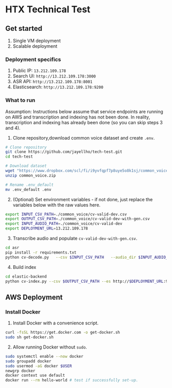 # HTX Technical Test

## Get started
1. Single VM deployment
2. Scalable deployment


### Deployment specifics
1. Public IP: `13.212.109.178`
2. Search UI: `http://13.212.109.178:3000`
3. ASR API: `http://13.212.109.178:8001`
4. Elasticsearch: `http://13.212.109.178:9200`

### What to run
Assumption: Instructions below assume that service endpoints are running on AWS and transcription and indexing has not been done. In reality, transcription and indexing has already been done (so you can skip steps 3 and 4).

1. Clone repository,download common voice dataset and create `.env`.
```bash
# Clone repository
git clone https://github.com/jayellho/tech-test.git
cd tech-test

# Download dataset
wget "https://www.dropbox.com/scl/fi/i9yvfqpf7p8uye5o8k1sj/common_voice.zip?rlkey=lz3dtjuhekc3xw4jnoeoqy5yu&dl=1" -O common_voice.zip
unzip common_voice.zip

# Rename .env_default
mv .env_default .env
```

2. (Optional) Set environment variables - if not done, just replace the variables below with the raw values here.
```bash
export INPUT_CSV_PATH=./common_voice/cv-valid-dev.csv
export OUTPUT_CSV_PATH=./common_voice/cv-valid-dev-with-gen.csv
export INPUT_AUDIO_PATH=./common_voice/cv-valid-dev
export DEPLOYMENT_URL=13.212.109.178
```
   
3. Transcribe audio and populate `cv-valid-dev-with-gen.csv`.
```bash
cd asr
pip install -r requirements.txt
python cv-decode.py   --csv $INPUT_CSV_PATH   --audio_dir $INPUT_AUDIO_PATH   --api http://$DEPLOYMENT_URL$:8001/asr   --out_csv $OUTPUT_CSV_PATH
```
4. Build index
```bash
cd elastic-backend
python cv-index.py --csv $OUTPUT_CSV_PATH --es http://$DEPLOYMENT_URL:9200 --index cv-transcriptions
```

## AWS Deployment
### Install Docker
1. Install Docker with a convenience script.
```bash
curl -fsSL https://get.docker.com -o get-docker.sh
sudo sh get-docker.sh
```

2. Allow running Docker without `sudo`.
```bash
sudo systemctl enable --now docker
sudo groupadd docker
sudo usermod -aG docker $USER
newgrp docker
docker context use default
docker run --rm hello-world # test if successfully set-up.
```
